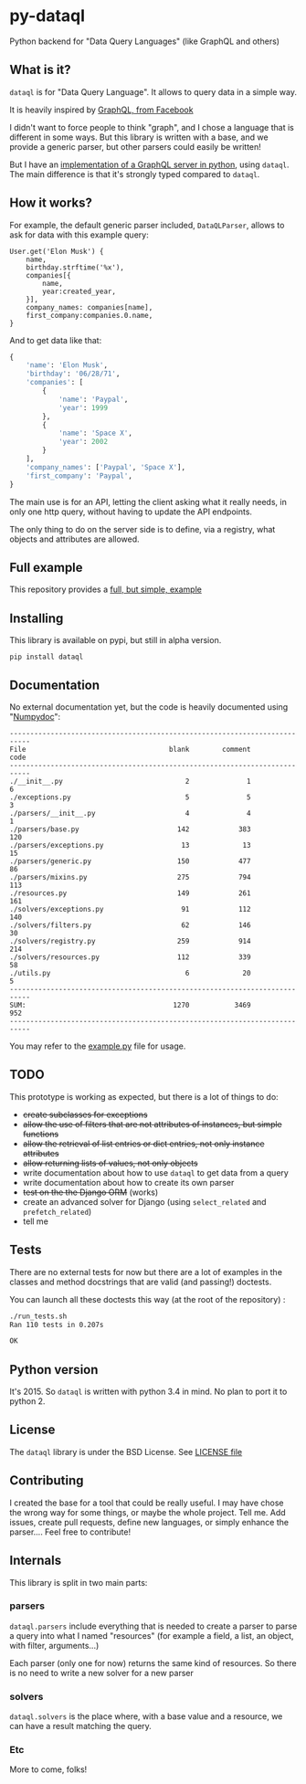 # py-dataql

Python backend for "Data Query Languages" (like GraphQL and others)

## What is it?

`dataql` is for "Data Query Language". It allows to query data in a simple way.

It is heavily inspired by [GraphQL, from Facebook](https://facebook.github.io/react/blog/2015/05/01/graphql-introduction.html)

I didn't want to force people to think "graph", and I chose a language that is different in some
ways. But this library is written with a base, and we provide a generic parser, but other parsers
could easily be written!

But I have an [implementation of a GraphQL server in python](https://github.com/twidi/py-graphql-server),
using `dataql`. The main difference is that it's strongly typed compared to `dataql`.

## How it works?

For example, the default generic parser included, `DataQLParser`, allows to ask for data
with this example query:

```
User.get('Elon Musk') {
    name,
    birthday.strftime('%x'),
    companies[{
        name,
        year:created_year,
    }],
    company_names: companies[name],
    first_company:companies.0.name,
}
```

And to get data like that:

```python
{
    'name': 'Elon Musk',
    'birthday': '06/28/71',
    'companies': [
        {
            'name': 'Paypal',
            'year': 1999
        },
        {
            'name': 'Space X',
            'year': 2002
        }
    ],
    'company_names': ['Paypal', 'Space X'],
    'first_company': 'Paypal',
}
```

The main use is for an API, letting the client asking what it really needs, in only one http query,
without having to update the API endpoints.

The only thing to do on the server side is to define, via a registry, what objects and attributes
are allowed.

## Full example

This repository provides a [full, but simple, example](example.py)

## Installing

This library is available on pypi, but still in alpha version.

```
pip install dataql
```

## Documentation

No external documentation yet, but the code is heavily documented
using "[Numpydoc](https://github.com/numpy/numpy/blob/master/doc/HOWTO_DOCUMENT.rst.txt)":

```
---------------------------------------------------------------------------
File                                   blank        comment           code
---------------------------------------------------------------------------
./__init__.py                              2              1              6
./exceptions.py                            5              5              3
./parsers/__init__.py                      4              4              1
./parsers/base.py                        142            383            120
./parsers/exceptions.py                   13             13             15
./parsers/generic.py                     150            477             86
./parsers/mixins.py                      275            794            113
./resources.py                           149            261            161
./solvers/exceptions.py                   91            112            140
./solvers/filters.py                      62            146             30
./solvers/registry.py                    259            914            214
./solvers/resources.py                   112            339             58
./utils.py                                 6             20              5
---------------------------------------------------------------------------
SUM:                                    1270           3469            952
---------------------------------------------------------------------------
```

You may refer to the [example.py](example.py) file for usage.


## TODO

This prototype is working as expected, but there is a lot of things to do:

- ~~create subclasses for exceptions~~
- ~~allow the use of filters that are not attributes of instances, but simple functions~~
- ~~allow the retrieval of list entries or dict entries, not only instance attributes~~
- ~~allow returning lists of values, not only objects~~
- write documentation about how to use `dataql` to get data from a query
- write documentation about how to create its own parser
- ~~test on the the Django ORM~~ (works)
- create an advanced solver for Django (using `select_related` and `prefetch_related`)
- tell me

## Tests

There are no external tests for now but there are a lot of examples in the classes and method
docstrings that are valid (and passing!) doctests.

You can launch all these doctests this way (at the root of the repository) :

```sh
./run_tests.sh
Ran 110 tests in 0.207s

OK
```

## Python version

It's 2015. So `dataql` is written with python 3.4 in mind. No plan to port it to python 2. 

## License

The `dataql` library is under the BSD License. See [LICENSE file](LICENSE)

## Contributing

I created the base for a tool that could be really useful. I may have chose the wrong way for some
things, or maybe the whole project. Tell me. Add issues, create pull requests, define new
languages, or simply enhance the parser.... Feel free to contribute!
 
## Internals

This library is split in two main parts: 

### parsers

`dataql.parsers` include everything that is needed to create a parser to parse a query into what
I named "resources" (for example a field, a list, an object, with filter, arguments...)

Each parser (only one for now) returns the same kind of resources. So there is no need to write
a new solver for a new parser
 
### solvers
 
 `dataql.solvers` is the place where, with a base value and a resource, we can have a result
 matching the query.
 
### Etc
 
 More to come, folks!
 
